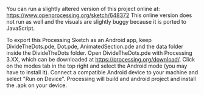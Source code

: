You can run a slightly altered version of this project online at: https://www.openprocessing.org/sketch/648372
This online version does not run as well and the visuals are slightly buggy because it is ported to JavaScript.

To export this Processing Sketch as an Android app, keep DivideTheDots.pde, Dot.pde, AnimatedSection.pde and the data folder inside the DivideTheDots folder. Open DivideTheDots.pde with Processing 3.XX, which can be downloaded at https://processing.org/download/. Click on the modes tab in the top right and select the Android mode (you may have to install it). Connect a compatible Android device to your machine and select "Run on Device". Processing will build and android project and install the .apk on your device.

